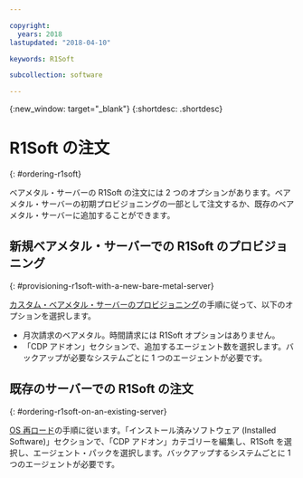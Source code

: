 ```yaml
---

copyright:
  years: 2018
lastupdated: "2018-04-10"

keywords: R1Soft

subcollection: software

---
```


{:new_window: target="_blank"}
{:shortdesc: .shortdesc}

# R1Soft の注文
{: #ordering-r1soft}

ベアメタル・サーバーの R1Soft の注文には 2 つのオプションがあります。ベアメタル・サーバーの初期プロビジョニングの一部として注文するか、既存のベアメタル・サーバーに追加することができます。

## 新規ベアメタル・サーバーでの R1Soft のプロビジョニング
{: #provisioning-r1soft-with-a-new-bare-metal-server}

[カスタム・ベアメタル・サーバーのプロビジョニング](https://cloud.ibm.com/docs/bare-metal/baremetal-provision.html#building-a-custom-bare-metal-server)の手順に従って、以下のオプションを選択します。

* 月次請求のベアメタル。時間請求には R1Soft オプションはありません。
* 「CDP アドオン」セクションで、追加するエージェント数を選択します。バックアップが必要なシステムごとに 1 つのエージェントが必要です。

## 既存のサーバーでの R1Soft の注文
{: #ordering-r1soft-on-an-existing-server}

[OS 再ロード](/docs/infrastructure/software?topic=software-reloading-the-os)の手順に従います。「インストール済みソフトウェア (Installed Software)」セクションで、「CDP アドオン」カテゴリーを編集し、R1Soft を選択し、エージェント・パックを選択します。バックアップするシステムごとに 1 つのエージェントが必要です。
